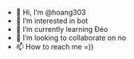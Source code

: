 - 👋 Hi, I’m @hoang303
- 👀 I’m interested in bot
- 🌱 I’m currently learning Đéo
- 💞️ I’m looking to collaborate on no
- 📫 How to reach me =))

<!---
hoang303/hoang303 is a ✨ special ✨ repository because its `README.md` (this file) appears on your GitHub profile.
You can click the Preview link to take a look at your changes.
--->
